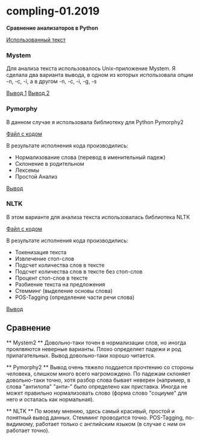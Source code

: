 # compling-01.2019
**Сравнение анализаторов в Python**

[Использованный текст](https://github.com/amaliyazar/compling-01.2019/blob/master/text.txt)

### Mystem

Для анализа текста использовалось Unix-приложение Mystem. Я сделала два варианта вывода, в одном из которых использовала опции -n, -c, -i, а в другом -n, -c, -i, -g, -s

[Вывод 1](https://github.com/amaliyazar/compling-01.2019/blob/master/output_mystem1.txt)
[Вывод 2](https://github.com/amaliyazar/compling-01.2019/blob/master/output_mystem.txt)

### Pymorphy

В данном случае я использовала библиотеку для Python Pymorphy2

[Файл с кодом](https://github.com/amaliyazar/compling-01.2019/blob/master/pymorphy.py)

В результате исполнения кода производились:

* Нормализование слова (перевод в именительный падеж)
* Склонение в родительном
* Лексемы
* Простой Анализ

[Вывод](https://github.com/amaliyazar/compling-01.2019/blob/master/output_pymorphy.txt)

### NLTK

В этом варианте для анализа текста использовалась библиотека NLTK

[Файл с кодом](https://github.com/amaliyazar/compling-01.2019/blob/master/stopwords.py)

В результате исполнения кода производились:

* Токенизация текста
* Извлечение стоп-слов
* Подсчет количества слов в тексте
* Подсчет количества слов в тексте без стоп-слов
* Процент стоп-слов в тексте
* Разбиение текста на предложения
* Стемминг (выделение основы слова)
* POS-Tagging (определение части речи слова)

[Вывод](https://github.com/amaliyazar/compling-01.2019/blob/master/output%20nltk.txt)

## Сравнение
** Mystem2 **
Довольно-таки точен в нормализации слов, но иногда проялвяются неверные варианты. Плохо определяет падежи и род прилагательных. Вывод довольно-таки хорошо читается. 

** Pymorphy2 **
Вывод очень тяжело поддается прочтению со стороны человека, слишком много всего нагромождено. По падежам склоняет довольно-таки точно, хотя разбор слова бывает неверен (например, в слова "антилопа" "анти-" было определено как приставка. Иногда не может правильно нормализовать слово (форма слово "социуме" для него и осталась как нормальная). 

** NLTK **
По моему мнению, здесь самый красивый, простой и понятный вывод данных. Стемминг проводится точно. POS-Tagging, по-видимому, работает только с английским языком (в случае с ним он работает точно). 
 
